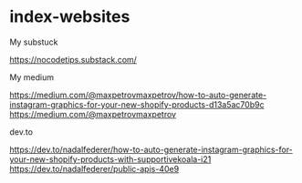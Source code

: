 # index-websites

My substuck

https://nocodetips.substack.com/

My medium

https://medium.com/@maxpetrovmaxpetrov/how-to-auto-generate-instagram-graphics-for-your-new-shopify-products-d13a5ac70b9c
https://medium.com/@maxpetrovmaxpetrov

dev.to

https://dev.to/nadalfederer/how-to-auto-generate-instagram-graphics-for-your-new-shopify-products-with-supportivekoala-i21
https://dev.to/nadalfederer/public-apis-40e9
